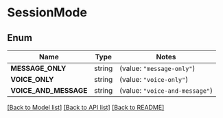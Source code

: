# SessionMode

## Enum
Name | Type | Notes
------------ | ------------- | -------------
**MESSAGE_ONLY** | string | (value: `"message-only"`)
**VOICE_ONLY** | string | (value: `"voice-only"`)
**VOICE_AND_MESSAGE** | string | (value: `"voice-and-message"`)


[[Back to Model list]](../README.md#documentation-for-models) [[Back to API list]](../README.md#documentation-for-api-endpoints) [[Back to README]](../README.md)


